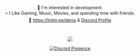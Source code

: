 <div align="center">

 🎯 I'm interested in development.                                       
 ⭐ I Like Gaming, Music, Movies, and spending time with friends.  
 🔗 https://linktr.ee/denis & [Discord Profile](https://discord.com/users/385117340028764165)

<br>

![](https://komarev.com/ghpvc/?username=your-github-DenisMashov&color=blue)

[![Discord Presence](https://lanyard.cnrad.dev/api/385117340028764165?hideDiscrim=true)](https://discord.com/users/385117340028764165)


</div>

<!--
**DenisMashov/DenisMashov** is a ✨ _special_ ✨ repository because its `README.md` (this file) appears on your GitHub profile.
Here are some ideas to get you started:

-->
 
